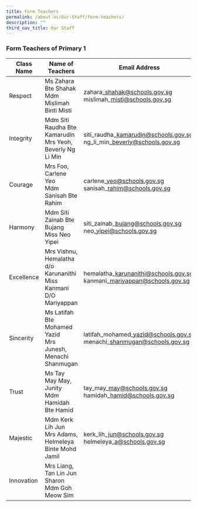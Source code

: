 ```yaml
---
title: Form Teachers
permalink: /about-us/Our-Staff/form-teachers/
description: ""
third_nav_title: Our Staff
---
```

### **Form Teachers of Primary 1**


| Class Name | Name of Teachers | Email Address
| -------- | -------- | -------- |
| Respect     | Ms Zahara Bte Shahak<br>Mdm Mislimah Binti Misti     | zahara\_shahak@schools.gov.sg<br>mislimah\_misti@schools.gov.sg|
|Integrity| Mdm Siti Raudha Bte Kamarudin<br>Mrs Yeoh, Beverly Ng Li Min|siti\_raudha\_kamarudin@schools.gov.sg<br>ng\_li\_min\_beverly@schools.gov.sg|
|Courage|Mrs Foo, Carlene Yeo<br>Mdm Sanisah Bte Rahim|carlene\_yeo@schools.gov.sg<br>sanisah\_rahim@schools.gov.sg|
|Harmony|Mdm Siti Zainab Bte Bujang<br>Miss Neo Yipei|siti\_zainab\_bujang@schools.gov.sg<br>neo\_yipei@schools.gov.sg|
|Excellence|Mrs Vishnu, Hemalatha d/o Karunanithi<br>Miss Kanmani D/O Mariyappan|hemalatha\_karunanithi@schools.gov.sg<br>kanmani\_mariyappan@schools.gov.sg|
Sincerity|Ms Latifah Bte Mohamed Yazid<br>Mrs Junesh, Menachi Shanmugan|latifah\_mohamed\_yazid@schools.gov.sg<br>menachi\_shanmugan@schools.gov.sg|
|Trust|Ms Tay May May, Junity<br>Mdm Hamidah Bte Hamid|tay\_may\_may@schools.gov.sg<br>hamidah\_hamid@schools.gov.sg|
|Majestic|Mdm Kerk Lih Jun<br>Mrs Adams, Helmeleya Binte Mohd Jamil|kerk\_lih\_jun@schools.gov.sg<br>helmeleya\_a@schools.gov.sg|
|Innovation|Mrs Liang, Tan Lin Jun Sharon<br>Mdm Goh Meow Sim|